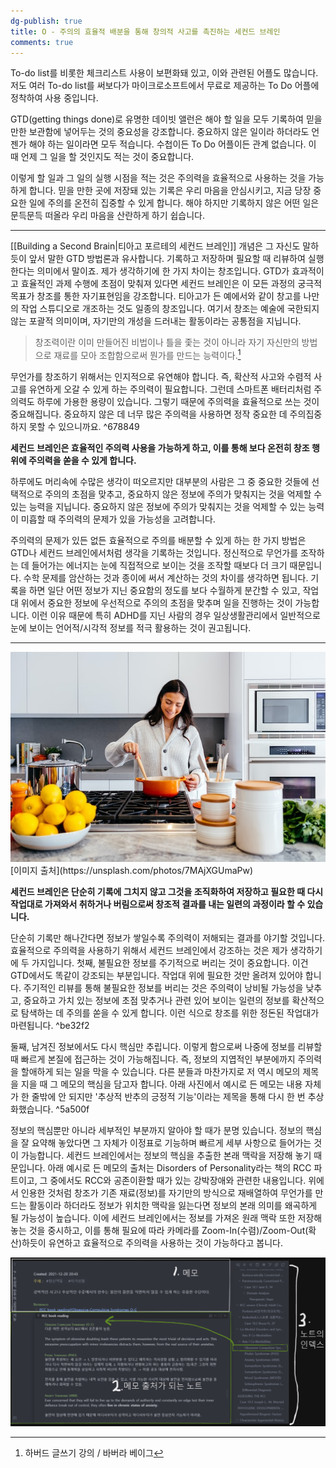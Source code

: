 ```yaml
---
dg-publish: true
title: O - 주의의 효율적 배분을 통해 창의적 사고를 촉진하는 세컨드 브레인
comments: true
---
```


To-do list를 비롯한 체크리스트 사용이 보편화돼 있고, 이와 관련된 어플도 많습니다. 저도 여러 To-do list를 써보다가 마이크로소프트에서 무료로 제공하는 To Do 어플에 정착하여 사용 중입니다. 

GTD(getting things done)로 유명한 데이빗 앨런은 해야 할 일을 모두 기록하여 믿을 만한 보관함에 넣어두는 것의 중요성을 강조합니다. 중요하지 않은 일이라 하더라도 언젠가 해야 하는 일이라면 모두 적습니다. 수첩이든 To Do 어플이든 관계 없습니다. 이 때 언제 그 일을 할 것인지도 적는 것이 중요합니다. 

이렇게 할 일과 그 일의 실행 시점을 적는 것은 주의력을 효율적으로 사용하는 것을 가능하게 합니다. 믿을 만한 곳에 저장돼 있는 기록은 우리 마음을 안심시키고, 지금 당장 중요한 일에 주의를 온전히 집중할 수 있게 합니다. 해야 하지만 기록하지 않은 어떤 일은 문득문득 떠올라 우리 마음을 산란하게 하기 쉽습니다.

---

[[Building a Second Brain|티아고 포르테의 세컨드 브레인]] 개념은 그 자신도 말하듯이 앞서 말한 GTD 방법론과 유사합니다. 기록하고 저장하며 필요할 때 리뷰하여 실행한다는 의미에서 말이죠. 제가 생각하기에 한 가지 차이는 창조입니다. GTD가 효과적이고 효율적인 과제 수행에 초점이 맞춰져 있다면 세컨드 브레인은 이 모든 과정의 궁극적 목표가 창조를 통한 자기표현임을 강조합니다. 티아고가 든 예에서와 같이 창고를 나만의 작업 스튜디오로 개조하는 것도 일종의 창조입니다. 여기서 창조는 예술에 국한되지 않는 포괄적 의미이며, 자기만의 개성을 드러내는 활동이라는 공통점을 지닙니다.

> 창조력이란 이미 만들어진 비법이나 틀을 좇는 것이 아니라 자기 자신만의 방법으로 재료를 모아 조합함으로써 뭔가를 만드는 능력이다.[^1]

무언가를 창조하기 위해서는 인지적으로 유연해야 합니다. 즉, 확산적 사고와 수렴적 사고를 유연하게 오갈 수 있게 하는 주의력이 필요합니다. 그런데 스마트폰 배터리처럼 주의력도 하루에 가용한 용량이 있습니다. 그렇기 때문에 주의력을 효율적으로 쓰는 것이 중요해집니다. 중요하지 않은 데 너무 많은 주의력을 사용하면 정작 중요한 데 주의집중하지 못할 수 있으니까요. ^678849

**세컨드 브레인은 효율적인 주의력 사용을 가능하게 하고, 이를 통해 보다 온전히 창조 행위에 주의력을 쏟을 수 있게 합니다.** 

하루에도 머리속에 수많은 생각이 떠오르지만 대부분의 사람은 그 중 중요한 것들에 선택적으로 주의의 초점을 맞추고, 중요하지 않은 정보에 주의가 맞춰지는 것을 억제할 수 있는 능력을 지닙니다. 중요하지 않은 정보에 주의가 맞춰지는 것을 억제할 수 있는 능력이 미흡할 때 주의력의 문제가 있을 가능성을 고려합니다. 

주의력의 문제가 있든 없든 효율적으로 주의를 배분할 수 있게 하는 한 가지 방법은 GTD나 세컨드 브레인에서처럼 생각을 기록하는 것입니다. 정신적으로 무언가를 조작하는 데 들어가는 에너지는 눈에 직접적으로 보이는 것을 조작할 때보다 더 크기 때문입니다. 수학 문제를 암산하는 것과 종이에 써서 계산하는 것의 차이를 생각하면 됩니다. 기록을 하면 일단 어떤 정보가 지닌 중요함의 정도를 보다 수월하게 분간할 수 있고, 작업대 위에서 중요한 정보에 우선적으로 주의의 초점을 맞추며 일을 진행하는 것이 가능합니다. 이런 이유 때문에 특히 ADHD를 지닌 사람의 경우 일상생활관리에서 일반적으로 눈에 보이는 언어적/시각적 정보를 적극 활용하는 것이 권고됩니다.

---

<img src="/assets/jason-briscoe-7MAjXGUmaPw-unsplash.jpg"/>
[이미지 출처](https://unsplash.com/photos/7MAjXGUmaPw)

**세컨드 브레인은 단순히 기록에 그치지 않고 그것을 조직화하여 저장하고 필요한 때 다시 작업대로 가져와서 취하거나 버림으로써 창조적 결과를 내는 일련의 과정이라 할 수 있습니다.**

단순히 기록만 해나간다면 정보가 쌓일수록 주의력이 저해되는 결과를 야기할 것입니다. 효율적으로 주의력을 사용하기 위해서 세컨드 브레인에서 강조하는 것은 제가 생각하기에 두 가지입니다. 첫째, 불필요한 정보를 주기적으로 버리는 것이 중요합니다. 이건 GTD에서도 똑같이 강조되는 부분입니다. 작업대 위에 필요한 것만 올려져 있어야 합니다. 주기적인 리뷰를 통해 불필요한 정보를 버리는 것은 주의력이 낭비될 가능성을 낮추고, 중요하고 가치 있는 정보에 초점 맞추거나 관련 있어 보이는 일련의 정보를 확산적으로 탐색하는 데 주의를 쏟을 수 있게 합니다. 이런 식으로 창조를 위한 정돈된 작업대가 마련됩니다.  ^be32f2

둘째, 남겨진 정보에서도 다시 핵심만 추립니다. 이렇게 함으로써 나중에 정보를 리뷰할 때 빠르게 본질에 접근하는 것이 가능해집니다. 즉, 정보의 지엽적인 부분에까지 주의력을 할애하게 되는 일을 막을 수 있습니다. 다른 분들과 마찬가지로 저 역시 메모의 제목을 지을 때 그 메모의 핵심을 담고자 합니다. 아래 사진에서 예시로 든 메모는 내용 자체가 한 줄밖에 안 되지만 '추상적 반추의 긍정적 기능'이라는 제목을 통해 다시 한 번 추상화했습니다.  ^5a500f

정보의 핵심뿐만 아니라 세부적인 부분까지 알아야 할 때가 분명 있습니다. 정보의 핵심을 잘 요약해 놓았다면 그 자체가 이정표로 기능하며 빠르게 세부 사항으로 들어가는 것이 가능합니다. 세컨드 브레인에서는 정보의 핵심을 추출한 본래 맥락을 저장해 놓기 때문입니다. 아래 예시로 든 메모의 출처는 Disorders of Personality라는 책의 RCC 파트이고, 그 중에서도 RCC와 공존이환할 때가 있는 강박장애와 관련한 내용입니다. 위에서 인용한 것처럼 창조가 기존 재료(정보)를 자기만의 방식으로 재배열하여 무언가를 만드는 활동이라 하더라도 정보가 위치한 맥락을 잃는다면 정보의 본래 의미를 왜곡하게 될 가능성이 높습니다. 이에 세컨드 브레인에서는 정보를 가져온 원래 맥락 또한 저장해 놓는 것을 중시하고, 이를 통해 필요에 따라 카메라를 Zoom-In(수렴)/Zoom-Out(확산)하듯이 유연하고 효율적으로 주의력을 사용하는 것이 가능하다고 봅니다.

<img src="/assets/navigation.png"/>


[^1]: 하버드 글쓰기 강의 / 바버라 베이그





